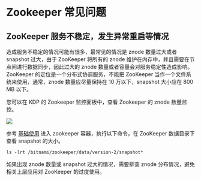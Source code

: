 # Zookeeper 常见问题

## ZooKeeper 服务不稳定，发生异常重启等情况

造成服务不稳定的情况可能有很多，最常见的情况是 znode 数量过大或者 snapshot 过大，由于 ZooKeeper 将所有的 znode 维护在内存中，并且需要在节点间进行数据同步，因此过大的 znode 数量或者容量会对服务稳定性造成影响。ZooKeeper 的定位是一个分布式协调服务，不能把 ZooKeeper 当作一个文件系统来使用，通常，znode 数量应尽量保持在 10 万以下，snapshot 大小应在 800 MB 以下。

您可以在 KDP 的 Zookeeper 监控面板中，查看 Zookeeper 的 znode 数量监控。

<img src='./images/06-FAQs-1.png'>

参考 [基础使用](./02-usage-basic.md#连接方式) 进入 zookeeper 容器，执行以下命令，在 ZooKeeper 数据目录下查看 snapshot 的大小。

```shell
ls -lrt /bitnami/zookeeper/data/version-2/snapshot*
```

如果出现 znode 数量或 snapshot 过大的情况，需要排查 znode 分布情况，避免相关上层应用对 ZooKeeper 的过度使用。
